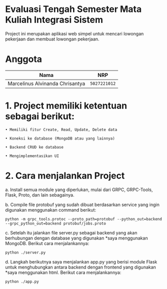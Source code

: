 # Evaluasi Tengah Semester Mata Kuliah Integrasi Sistem

Project ini merupakan aplikasi web simpel untuk mencari lowongan pekerjaan dan membuat lowongan pekerjaan.

# Anggota

| Nama                            | NRP          |
| ------------------------------- | ------------ |
| Marcelinus Alvinanda Chrisantya | `5027221012` |

# 1. Project memiliki ketentuan sebagai berikut:

    • Memiliki fitur Create, Read, Update, Delete data

    • Koneksi ke database (MongoDB atau yang lainnya)

    • Backend CRUD ke database

    • Mengimplementasikan UI

# 2. Cara menjalankan Project

a. Install semua module yang diperlukan, mulai dari GRPC, GRPC-Tools, Flask, Proto, dan lain sebagainya.

b. Compile file protobuf yang sudah dibuat berdasarkan service yang ingin digunakan menggunakan command berikut: 
```
python -m grpc_tools.protoc --proto_path=protobuf --python_out=backend --grpc_python_out=backend protobuf/jobs.proto  
```
c. Setelah itu jalankan file server.py sebagai backend yang akan berhubungan dengan database yang digunakan *saya menggunakan MongoDB. Berikut cara menjalankannya:

```
python ./server.py
```

d. Langkah berikutnya saya menjalankan app.py yang berisi module Flask untuk menghubungkan antara backend dengan frontend yang digunakan *saya menggunakan html. Berikut cara menjalankannya:

```
python ./app.py
```